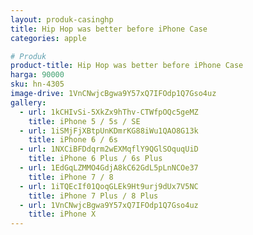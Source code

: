 ```yaml
---
layout: produk-casinghp
title: Hip Hop was better before iPhone Case
categories: apple

# Produk
product-title: Hip Hop was better before iPhone Case
harga: 90000
sku: hn-4305
image-drive: 1VnCNwjcBgwa9Y57xQ7IFOdp1Q7Gso4uz
gallery:
  - url: 1kCHIvSi-5XkZx9hThv-CTWfpOQc5geMZ
    title: iPhone 5 / 5s / SE
  - url: 1iSMjFjXBtpUnKDmrKG88iWu1QAO8G13k
    title: iPhone 6 / 6s
  - url: 1NXCiBFDdqrm2wEXMqflY9QGlSOquqUiD
    title: iPhone 6 Plus / 6s Plus
  - url: 1EdGqLZMMO4GdjA8kC62GdL5pLnNCOe37
    title: iPhone 7 / 8
  - url: 1iTQEcIf01QoqGLEk9Ht9urj9dUx7V5NC
    title: iPhone 7 Plus / 8 Plus
  - url: 1VnCNwjcBgwa9Y57xQ7IFOdp1Q7Gso4uz
    title: iPhone X
---
```

